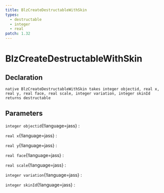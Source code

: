 ```yaml
---
title: BlzCreateDestructableWithSkin
types:
  - destructable
  - integer
  - real
patch: 1.32
---
```


# BlzCreateDestructableWithSkin

## Declaration

```jass
native BlzCreateDestructableWithSkin takes integer objectid, real x, real y, real face, real scale, integer variation, integer skinId returns destructable
```

## Parameters
`integer objectid`{!language=jass}
: 

`real x`{!language=jass}
: 

`real y`{!language=jass}
: 

`real face`{!language=jass}
: 

`real scale`{!language=jass}
: 

`integer variation`{!language=jass}
: 

`integer skinId`{!language=jass}
: 
